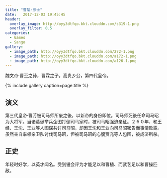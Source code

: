 ```yaml
---
title: "曹髦·彦士"
date:   2017-12-03 19:45:45
header:
  overlay_image: http://oyy3dtfqo.bkt.clouddn.com/s319-1.png
  overlay_filter: 0.5
categories:
  - Games
  - Sango
gallery:
  - image_path: http://oyy3dtfqo.bkt.clouddn.com/272-1.png
  - image_path: http://oyy3dtfqo.bkt.clouddn.com/a172-1.png
  - image_path: http://oyy3dtfqo.bkt.clouddn.com/a126-1.png
---
```


魏文帝·曹丕之孙，曹霖之子。高贵乡公，第四代皇帝。

{% include gallery caption=page.title %}

## 演义

第三代皇帝·曹芳被司马师所废之後，以新帝的身份即位。司马师死後任命司马昭为大将军。当诸葛诞举兵企图打倒司马家时，被司马昭强迫亲征。２６０年，和王经、王沈、王业等人图谋共讨司马昭，却因王沈和王业向司马昭密告而事情败露。虽然亲自率领亲卫队讨伐司马昭，但被司马昭的心腹贾充等人包围，被成济所杀。

## 正史

年轻时好学，以英才闻名。受到锺会评为才能足以和曹植、而武艺足以和曹操匹敌。
